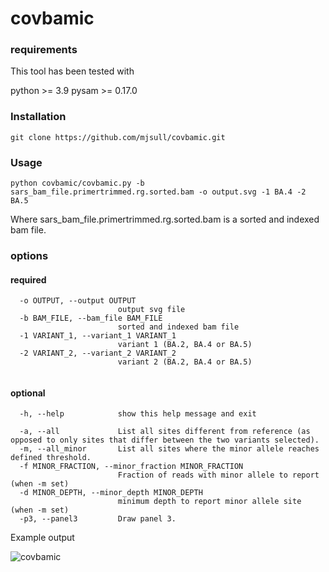 # covbamic

### requirements

This tool has been tested with

python >= 3.9
pysam >= 0.17.0


### Installation

```git clone https://github.com/mjsull/covbamic.git```


### Usage

```python covbamic/covbamic.py -b sars_bam_file.primertrimmed.rg.sorted.bam -o output.svg -1 BA.4 -2 BA.5```

Where sars_bam_file.primertrimmed.rg.sorted.bam is a sorted and indexed bam file.

### options


#### required
```
  -o OUTPUT, --output OUTPUT
                        output svg file
  -b BAM_FILE, --bam_file BAM_FILE
                        sorted and indexed bam file
  -1 VARIANT_1, --variant_1 VARIANT_1
                        variant 1 (BA.2, BA.4 or BA.5)
  -2 VARIANT_2, --variant_2 VARIANT_2
                        variant 2 (BA.2, BA.4 or BA.5)


```

#### optional

```
  -h, --help            show this help message and exit

  -a, --all             List all sites different from reference (as opposed to only sites that differ between the two variants selected).
  -m, --all_minor       List all sites where the minor allele reaches defined threshold.
  -f MINOR_FRACTION, --minor_fraction MINOR_FRACTION
                        Fraction of reads with minor allele to report (when -m set)
  -d MINOR_DEPTH, --minor_depth MINOR_DEPTH
                        minimum depth to report minor allele site (when -m set)
  -p3, --panel3         Draw panel 3.
```


Example output

![covbamic](https://github.com/mjsull/covbamic/blob/main/example.svg?raw=true)
